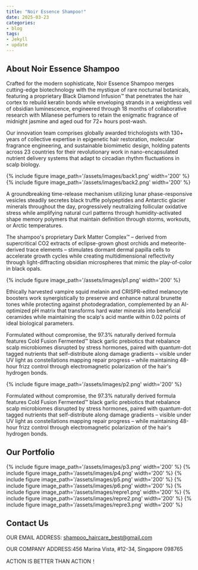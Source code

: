 ```yaml
---
title: "Noir Essence Shampoo!"
date: 2025-03-23
categories:
- blog
tags:
- Jekyll
- update
---
```


## About Noir Essence Shampoo

Crafted for the modern sophisticate, Noir Essence Shampoo merges cutting-edge biotechnology with the mystique of rare nocturnal botanicals, featuring a proprietary Black Diamond Infusion™ that penetrates the hair cortex to rebuild keratin bonds while enveloping strands in a weightless veil of obsidian luminescence, engineered through 18 months of collaborative research with Milanese perfumers to retain the enigmatic fragrance of midnight jasmine and aged oud for 72+ hours post-wash.

Our innovation team comprises globally awarded trichologists with 130+ years of collective expertise in epigenetic hair restoration, molecular fragrance engineering, and sustainable biomimetic design, holding patents across 23 countries for their revolutionary work in nano-encapsulated nutrient delivery systems that adapt to circadian rhythm fluctuations in scalp biology.

{% include figure image_path='/assets/images/back1.png' width='200' %}
{% include figure image_path='/assets/images/back2.png' width='200' %}

A groundbreaking time-release mechanism utilizing lunar phase-responsive vesicles steadily secretes black truffle polypeptides and Antarctic glacier minerals throughout the day, progressively neutralizing follicular oxidative stress while amplifying natural curl patterns through humidity-activated shape memory polymers that maintain definition through storms, workouts, or Arctic temperatures.

The shampoo's proprietary Dark Matter Complex™ – derived from supercritical CO2 extracts of eclipse-grown ghost orchids and meteorite-derived trace elements – stimulates dormant dermal papilla cells to accelerate growth cycles while creating multidimensional reflectivity through light-diffracting obsidian microspheres that mimic the play-of-color in black opals.

{% include figure image_path='/assets/images/p1.png' width='200' %}

Ethically harvested vampire squid melanin and CRISPR-edited melanocyte boosters work synergistically to preserve and enhance natural brunette tones while protecting against photodegradation, complemented by an AI-optimized pH matrix that transforms hard water minerals into beneficial ceramides while maintaining the scalp's acid mantle within 0.02 points of ideal biological parameters.

Formulated without compromise, the 97.3% naturally derived formula features Cold Fusion Fermented™ black garlic prebiotics that rebalance scalp microbiomes disrupted by stress hormones, paired with quantum-dot tagged nutrients that self-distribute along damage gradients – visible under UV light as constellations mapping repair progress – while maintaining 48-hour frizz control through electromagnetic polarization of the hair's hydrogen bonds.

{% include figure image_path='/assets/images/p2.png' width='200' %}

Formulated without compromise, the 97.3% naturally derived formula features Cold Fusion Fermented™ black garlic prebiotics that rebalance scalp microbiomes disrupted by stress hormones, paired with quantum-dot tagged nutrients that self-distribute along damage gradients – visible under UV light as constellations mapping repair progress – while maintaining 48-hour frizz control through electromagnetic polarization of the hair's hydrogen bonds.

## Our Portfolio

{% include figure image_path='/assets/images/p3.png' width='200' %}
{% include figure image_path='/assets/images/p4.png' width='200' %}
{% include figure image_path='/assets/images/p5.png' width='200' %}
{% include figure image_path='/assets/images/p6.png' width='200' %}
{% include figure image_path='/assets/images/repre1.png' width='200' %}
{% include figure image_path='/assets/images/repre2.png' width='200' %}
{% include figure image_path='/assets/images/repre3.png' width='200' %}

## Contact Us

OUR EMAIL ADDRESS: shampoo_haircare_best@gmail.com

OUR COMPANY ADDRESS:456 Marina Vista, #12-34, Singapore 098765

ACTION IS BETTER THAN ACTION！
